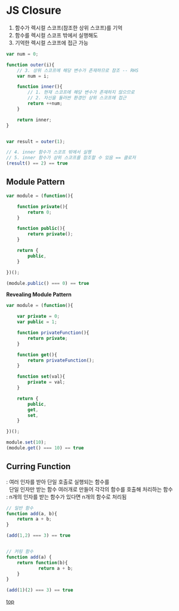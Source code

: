 # JS Closure

1. 함수가 렉시컬 스코프(참조한 상위 스코프)를 기억
2. 함수를 렉시컬 스코프 밖에서 실행해도
3. 기억한 렉시컬 스코프에 접근 가능   


```js
var num = 0;

function outer(i){
    // 3. 상위 스코프에 해당 변수가 존재하므로 참조 -- RHS
    var num = i;

    function inner(){
        // 1. 현재 스코프에 해당 변수가 존재하지 않으므로
        // 2. 자신을 둘러싼 환경인 상위 스코프에 접근  
        return ++num;
    }

    return inner;
}


var result = outer(1);

// 4. inner 함수가 스코프 밖에서 실행  
// 5. inner 함수가 상위 스코프를 참조할 수 있음 == 클로저   
(result() == 2) == true
```



## Module Pattern

```js
var module = (function(){

    function private(){
        return 0;
    }

    function public(){
        return private();
    }

    return {
        public,
    }

})();

(module.public() === 0) == true
```


**Revealing Module Pattern**

```js
var module = (function(){

    var private = 0;
    var public = 1;

    function privateFunction(){
        return private;
    }

    function get(){
        return privateFunction();
    }

    function set(val){
        private = val;
    }

    return {
        public,
        get,
        set,
    }

})();

module.set(10);
(module.get() === 10) == true
```



## Curring Function
: 여러 인자를 받아 단일 호출로 실행되는 함수를    
&nbsp; 단일 인자만 받는 함수 여러개로 만들어 각각의 함수를 호출해 처리하는 함수     
: n개의 인자를 받는 함수가 있다면 n개의 함수로 처리됨      

```js
// 일반 함수
function add(a, b){
    return a + b;
}

(add(1,2) === 3) == true


// 커링 함수
function add(a) {
    return function(b){
            return a + b;
    }
}

(add(1)(2) === 3) == true
```



[top](#)

